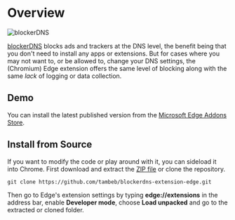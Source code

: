 # Overview
![blockerDNS](https://blockerdns.com/logo_github_repo.png "blockerDNS")

[blockerDNS](https://blockerdns.com/) blocks ads and trackers at the DNS level, the benefit being that you don't need to install any apps or extensions. But for cases where you may not want to, or be allowed to, change your DNS settings, the (Chromium) Edge extension offers the same level of blocking along with the same _lack_ of logging or data collection.

## Demo
You can install the latest published version from the [Microsoft Edge Addons Store](https://microsoftedge.microsoft.com/addons/detail/hfkimamjcihdjcpigopphgacppocobpf).

## Install from Source
If you want to modify the code or play around with it, you can sideload it into Chrome. First download and extract the [ZIP file](https://github.com/tambeb/blockerdns-extension-edge/archive/master.zip) or clone the repository.
```
git clone https://github.com/tambeb/blockerdns-extension-edge.git
```
Then go to Edge's extension settings by typing __edge://extensions__ in the address bar, enable __Developer mode__, choose __Load unpacked__ and go to the extracted or cloned folder.
